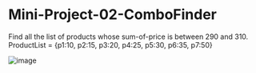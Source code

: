 # Mini-Project-02-ComboFinder

Find all the list of products whose sum-of-price is between 290 and 310.   
ProductList = {p1:10, p2:15, p3:20, p4:25, p5:30, p6:35, p7:50}                          

![image](https://github.com/im-pranaygupta/Mini-Project-02-ComboFinder/assets/82432737/077e85aa-55d7-43d4-9181-8043b04cb3c0)


